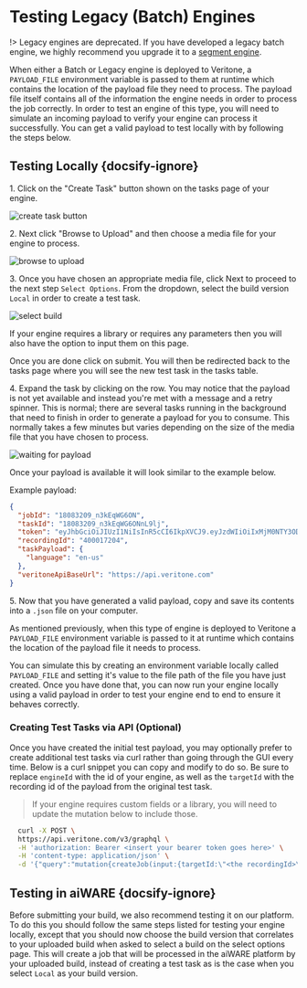 # Testing Legacy (Batch) Engines

!> Legacy engines are deprecated. If you have developed a legacy batch engine, we highly recommend you upgrade it to a [segment engine](/developer/engines/processing-modes/segment-processing/).

When either a Batch or Legacy engine is deployed to Veritone, a `PAYLOAD_FILE` environment variable is passed to them at runtime which contains the location of the payload file they need to process.
The payload file itself contains all of the information the engine needs in order to process the job correctly.
In order to test an engine of this type, you will need to simulate an incoming payload to verify your engine can process it successfully.
You can get a valid payload to test locally with by following the steps below.

## Testing Locally {docsify-ignore}

1\. Click on the "Create Task" button shown on the tasks page of your engine.

![create task button](images/create-task-button.png)

2\. Next click "Browse to Upload" and then choose a media file for your engine to process.

![browse to upload](images/browse-to-upload.png)

3\. Once you have chosen an appropriate media file, click Next to proceed to the next step `Select Options`.
From the dropdown, select the build version `Local` in order to create a test task.

![select build](images/select-build.png)

If your engine requires a library or requires any parameters then you will also have the option to input them on this page.

Once you are done click on submit. You will then be redirected back to the tasks page where you will see the new test task in the tasks table.

4\. Expand the task by clicking on the row. You may notice that the payload is not yet available and instead you're met with a message and a retry spinner. This is normal; there are several tasks running in the background that need to finish in order to generate a payload for you to consume. This normally takes a few minutes but varies depending on the size of the media file that you have chosen to process.

![waiting for payload](images/waiting-for-payload.png)

Once your payload is available it will look similar to the example below.

Example payload:

```json
{
  "jobId": "18083209_n3kEqWG6ON",
  "taskId": "18083209_n3kEqWG6ONnL9lj",
  "token": "eyJhbGciOiJIUzI1NiIsInR5cCI6IkpXVCJ9.eyJzdWIiOiIxMjM0NTY3ODkwIiwibmFtZSI6IkpvaG4gRG9lIiwiaWF0IjoxNTE2MjM5MDIyfQ.SflKxwRJSMeKKF2QT4fwpMeJf36POk6yJV_adQssw5c",
  "recordingId": "400017204",
  "taskPayload": {
    "language": "en-us"
  },
  "veritoneApiBaseUrl": "https://api.veritone.com"
}
```

5\. Now that you have generated a valid payload, copy and save its contents into a `.json` file on your computer.

As mentioned previously, when this type of engine is deployed to Veritone a `PAYLOAD_FILE` environment variable is passed to it at runtime which contains the location of the payload file it needs to process.

You can simulate this by creating an environment variable locally called `PAYLOAD_FILE` and setting it's value to the file path of the file you have just created. Once you have done that, you can now run your engine locally using a valid payload in order to test your engine end to end to ensure it behaves correctly.

### Creating Test Tasks via API (Optional)

Once you have created the initial test payload, you may optionally prefer to create additional test tasks via curl rather than going through the GUI every time. Below is a curl snippet you can copy and modify to do so. Be sure to replace `engineId` with the id of your engine, as well as the `targetId` with the recording id of the payload from the original test task.

> If your engine requires custom fields or a library, you will need to update the mutation below to include those.

```bash
  curl -X POST \
  https://api.veritone.com/v3/graphql \
  -H 'authorization: Bearer <insert your bearer token goes here>' \
  -H 'content-type: application/json' \
  -d '{"query":"mutation{createJob(input:{targetId:\"<the recordingId>\" tasks:[{engineId:\"<your engineId>\" testTask:true}]}){id}}"}'
```

## Testing in aiWARE {docsify-ignore}

Before submitting your build, we also recommend testing it on our platform.
To do this you should follow the same steps listed for testing your engine locally, except that you should now choose the build version that correlates to your uploaded build when asked to select a build on the select options page.
This will create a job that will be processed in the aiWARE platform by your uploaded build, instead of creating a test task as is the case when you select `Local` as your build version.
